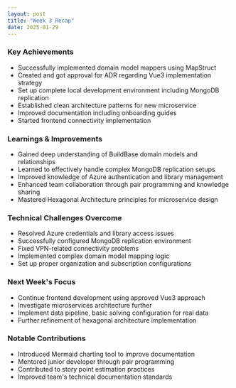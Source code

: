 ```yaml
---
layout: post
title: "Week 3 Recap"
date: 2025-01-29
---
```


### Key Achievements

- Successfully implemented domain model mappers using MapStruct
- Created and got approval for ADR regarding Vue3 implementation strategy
- Set up complete local development environment including MongoDB replication
- Established clean architecture patterns for new microservice
- Improved documentation including onboarding guides
- Started frontend connectivity implementation

### Learnings & Improvements

- Gained deep understanding of BuildBase domain models and relationships
- Learned to effectively handle complex MongoDB replication setups
- Improved knowledge of Azure authentication and library management
- Enhanced team collaboration through pair programming and knowledge sharing
- Mastered Hexagonal Architecture principles for microservice design

### Technical Challenges Overcome

- Resolved Azure credentials and library access issues
- Successfully configured MongoDB replication environment
- Fixed VPN-related connectivity problems
- Implemented complex domain model mapping logic
- Set up proper organization and subscription configurations

### Next Week's Focus

- Continue frontend development using approved Vue3 approach
- Investigate microservices architecture further
- Implement data pipeline, basic solving configuration for real data
- Further refinement of hexagonal architecture implementation

### Notable Contributions

- Introduced Mermaid charting tool to improve documentation
- Mentored junior developer through pair programming
- Contributed to story point estimation practices
- Improved team's technical documentation standards
